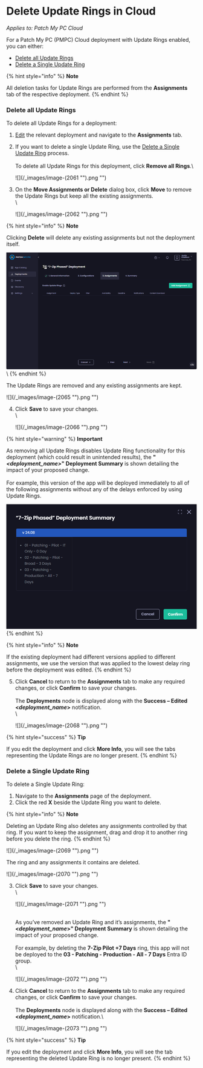 # Delete Update Rings in Cloud

_Applies to: Patch My PC Cloud_

For a Patch My PC (PMPC) Cloud deployment with Update Rings enabled, you can either:

* [Delete all Update Rings](delete-update-rings-in-cloud.md#delete-all-update-rings)
* [Delete a Single Update Ring](delete-update-rings-in-cloud.md#delete-a-single-update-ring)

{% hint style="info" %}
**Note**

All deletion tasks for Update Rings are performed from the **Assignments** tab of the respective deployment.
{% endhint %}

### Delete all Update Rings

To delete all Update Rings for a deployment:

1. [Edit](../manage-cloud-deployments/edit-a-cloud-deployment.md) the relevant deployment and navigate to the **Assignments** tab.
2.  If you want to delete a single Update Ring, use the [Delete a Single Update Ring](delete-update-rings-in-cloud.md#delete-a-single-update-ring) process.\
    \
    To delete all Update Rings for this deployment, click **Remove all Rings**.\\

    !\[]\(/\_images/image-(2061 "").png "")
3.  On the **Move Assignments or Delete** dialog box, click **Move** to remove the Update Rings but keep all the existing assignments.\
    \\

    !\[]\(/\_images/image-(2062 "").png "")

{% hint style="info" %}
**Note**

Clicking **Delete** will delete any existing assignments but not the deployment itself.

![Clicking “Delete” will delete any existing assignments, not the deployment itself.](<../../../.gitbook/assets/image (2064).png>)\\
{% endhint %}

The Update Rings are removed and any existing assignments are kept.

!\[]\(/\_images/image-(2065 "").png "")

4.  Click **Save** to save your changes.\
    \\

    !\[]\(/\_images/image-(2066 "").png "")

{% hint style="warning" %}
**Important**

As removing all Update Rings disables Update Ring functionality for this deployment (which could result in unintended results), the **"**_**\<deployment\_name>**_**" Deployment Summary** is shown detailing the impact of your proposed change.\
\
For example, this version of the app will be deployed immediately to all of the following assignments without any of the delays enforced by using Update Rings.

<img src="../../../.gitbook/assets/image (2067).png" alt="“Deployment Summary” showing the impact of deleting all Update Rings" data-size="original">
{% endhint %}

{% hint style="info" %}
**Note**

If the existing deployment had different versions applied to different assignments, we use the version that was applied to the lowest delay ring before the deployment was edited.
{% endhint %}

5.  Click **Cancel** to return to the **Assignments** tab to make any required changes, or click **Confirm** to save your changes.\
    \
    The **Deployments** node is displayed along with the **Success – Edited <**_**deployment\_name**_**>** notification.\
    \\

    !\[]\(/\_images/image-(2068 "").png "")

{% hint style="success" %}
**Tip**

If you edit the deployment and click **More Info**, you will see the tabs representing the Update Rings are no longer present.
{% endhint %}

### Delete a Single Update Ring

To delete a Single Update Ring:

1. Navigate to the **Assignments** page of the deployment.
2. Click the red **X** beside the Update Ring you want to delete.

{% hint style="info" %}
**Note**

Deleting an Update Ring also deletes any assignments controlled by that ring. If you want to keep the assignment, drag and drop it to another ring before you delete the ring.
{% endhint %}

!\[]\(/\_images/image-(2069 "").png "")

The ring and any assignments it contains are deleted.

!\[]\(/\_images/image-(2070 "").png "")

3.  Click **Save** to save your changes.\
    \\

    !\[]\(/\_images/image-(2071 "").png "")

    \
    As you’ve removed an Update Ring and it’s assignments, the **"<**_**deployment\_name**_**>" Deployment Summary** is shown detailing the impact of your proposed change.\
    \
    For example, by deleting the **7-Zip Pilot +7 Days** ring, this app will not be deployed to the **03 - Patching - Production - All - 7 Days** Entra ID group.\
    \\

    !\[]\(/\_images/image-(2072 "").png "")
4.  Click **Cancel** to return to the **Assignments** tab to make any required changes, or click **Confirm** to save your changes.\
    \
    The **Deployments** node is displayed along with the **Success – Edited <**_**deployment\_name**_**>** notification.\\

    !\[]\(/\_images/image-(2073 "").png "")

{% hint style="success" %}
**Tip**

If you edit the deployment and click **More Info**, you will see the tab representing the deleted Update Ring is no longer present.
{% endhint %}
